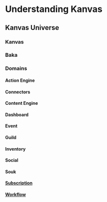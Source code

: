 # Understanding Kanvas

## Kanvas Universe

### Kanvas

### Baka

### Domains

#### Action Engine

#### Connectors

#### Content Engine

#### Dashboard

#### Event

#### Guild

#### Inventory

#### Social

#### Souk

#### [Subscription](./docs/Subscriptions/main.md)

#### [Workflow](./docs/Workflows/main.md)

